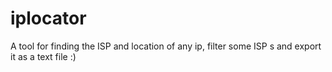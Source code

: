 # iplocator
A tool for finding the ISP and location of any ip, filter some ISP s and export it as a text file :)
